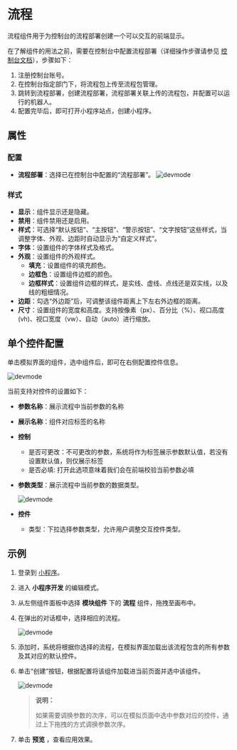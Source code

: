 # 流程

流程组件用于为控制台的流程部署创建一个可以交互的前端显示。

在了解组件的用法之前，需要在控制台中配置流程部署（详细操作步骤请参见 [控制台文档](../../../../../../Console/v3.0.x/userlogin.md)），步骤如下：

1. 注册控制台账号。
2. 在控制台指定部门下，将流程包上传至流程包管理。
3. 跳转到流程部署，创建流程部署，流程部署关联上传的流程包，并配置可以运行的机器人。
4. 配置完毕后，即可打开小程序站点，创建小程序。

## 属性

### 配置

- **流程部署**：选择已在控制台中配置的“流程部署”。
![devmode](https://docimages.blob.core.chinacloudapi.cn/images/Kris/AppsV2/workflow3.png)

### 样式

- **显示**：组件显示还是隐藏。
- **禁用**：组件禁用还是启用。
- **样式**：可选择“默认按钮”、“主按钮”、“警示按钮”、“文字按钮”这些样式，当调整字体、外观、边距时自动显示为“自定义样式”。
- **字体**：设置组件的字体样式及格式。
- **外观**：设置组件的外观样式。
  - **填充**：设置组件的填充颜色。
  - **边框色**：设置组件边框的颜色。
  - **边框样式**：设置组件边框的样式，是实线、虚线、点线还是双实线，以及线的粗细情况。
- **边距**：勾选“外边距”后，可调整该组件距离上下左右外边框的距离。
- **尺寸**：设置组件的宽度和高度。支持按像素（px）、百分比（%）、视口高度(vh)、视口宽度（vw）、自动（auto）进行缩放。

## 单个控件配置

单击模拟界面的组件，选中组件后，即可在右侧配置控件信息。

![devmode](https://docimages.blob.core.chinacloudapi.cn/images/Kris/AppsV2/workflow4.png)

当前支持对控件的设置如下：

- **参数名称**：展示流程中当前参数的名称
- **展示名称**：组件对应标签的名称
- **控制**
  - 是否可更改：不可更改的参数，系统将作为标签展示参数默认值，若没有设置默认值，则仅展示标签
  - 是否必填: 打开此选项意味着我们会在前端校验当前参数必填
- **参数类型**：展示流程中当前参数的数据类型。
  
    ![devmode](https://docimages.blob.core.chinacloudapi.cn/images/Kris/Apps/setcomponent1.png)

- **控件**
  - 类型：下拉选择参数类型，允许用户调整交互控件类型。

## 示例

1. 登录到 [小程序](https://apps.encoo.com/)。
2. 进入 **小程序开发** 的编辑模式。
3. 从左侧组件面板中选择 **模块组件** 下的 **流程** 组件，拖拽至画布中。
4. 在弹出的对话框中，选择相应的流程。

    ![devmode](https://docimages.blob.core.chinacloudapi.cn/images/Kris/AppsV2/workflow1.png)

5. 添加时，系统将根据你选择的流程，在模拟界面加载出该流程包含的所有参数及其对应的默认控件。

6. 单击“创建”按钮，根据配置将该组件加载进当前页面并选中该组件。

   ![devmode](https://docimages.blob.core.chinacloudapi.cn/images/Kris/AppsV2/workflow2.png)

   > **说明：**
   >
   > 如果需要调换参数的次序，可以在模拟页面中选中参数对应的控件，通过上下拖拽的方式调换参数次序。

7. 单击 **预览** ，查看应用效果。
